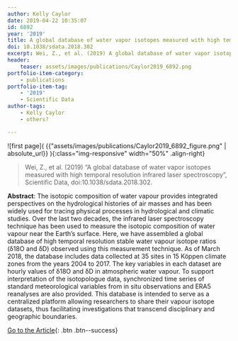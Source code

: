 ```yaml
---
author: Kelly Caylor
date: 2019-04-22 10:35:07
id: 6892
year: '2019'
title: A global database of water vapor isotopes measured with high temporal resolution infrared laser spectroscopy
doi: 10.1038/sdata.2018.302
excerpt: Wei, Z., et al. (2019) A global database of water vapor isotopes measured with high temporal resolution infrared laser spectroscopy, Scientific Data, doi:10.1038/sdata.2018.302
header:
    teaser: assets/images/publications/Caylor2019_6892.png
portfolio-item-category:
    - publications
portfolio-item-tag:
    - '2019'
    - Scientific Data
author-tags:
    - Kelly Caylor
    - others? 

---
```


![first page]( {{"assets/images/publications/Caylor2019_6892_figure.png" | absolute_url}} ){:class="img-responsive" width="50%" .align-right}


> Wei, Z., et al. (2019) “A global database of water vapor isotopes measured with high temporal resolution infrared laser spectroscopy”, Scientific Data, doi:10.1038/sdata.2018.302.


**Abstract**:
The isotopic composition of water vapour provides integrated perspectives on the hydrological histories of air masses and has been widely used for tracing physical processes in hydrological and climatic studies. Over the last two decades, the infrared laser spectroscopy technique has been used to measure the isotopic composition of water vapour near the Earth’s surface. Here, we have assembled a global database of high temporal resolution stable water vapour isotope ratios (δ18O and δD) observed using this measurement technique. As of March 2018, the database includes data collected at 35 sites in 15 Köppen climate zones from the years 2004 to 2017. The key variables in each dataset are hourly values of δ18O and δD in atmospheric water vapour. To support interpretation of the isotopologue data, synchronized time series of standard meteorological variables from in situ observations and ERA5 reanalyses are also provided. This database is intended to serve as a centralized platform allowing researchers to share their vapour isotope datasets, thus facilitating investigations that transcend disciplinary and geographic boundaries.


[Go to the Article](https://www.nature.com/articles/sdata2018302){: .btn .btn--success}